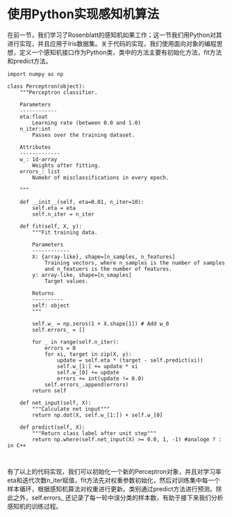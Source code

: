 # 使用Python实现感知机算法


在前一节，我们学习了Rosenblatt的感知机如果工作；这一节我们用Python对其进行实现，并且应用于Iris数据集。关于代码的实现，我们使用面向对象的编程思想，定义一个感知机接口作为Python类，类中的方法主要有初始化方法，fit方法和predict方法。






```
import numpy as np

class Perceptron(object):
    """Perceptron classifier.

    Parameters
    ------------
    eta:float
        Learning rate (between 0.0 and 1.0)
    n_iter:int
        Passes over the training dataset.

    Attributes
    -------------
    w_: 1d-array
        Weights after fitting.
    errors_: list
        Numebr of misclassifications in every epoch.

    """

    def __init__(self, eta=0.01, n_iter=10):
        self.eta = eta
        self.n_iter = n_iter

    def fit(self, X, y):
        """Fit training data.

        Parameters
        ------------
        X: {array-like}, shape=[n_samples, n_features]
            Training vectors, where n_samples is the number of samples
            and n_featuers is the number of features.
        y: array-like, shape=[n_smaples]
            Target values.

        Returns
        ----------
        self: object
        """

        self.w_ = np.zeros(1 + X.shape[1]) # Add w_0
        self.errors_ = []

        for _ in range(self.n_iter):
            errors = 0
            for xi, target in zip(X, y):
                update = self.eta * (target - self.predict(xi))
                self.w_[1:] += update * xi
                self.w_[0] += update
                errors += int(update != 0.0)
            self.errors_.append(errors)
        return self

    def net_input(self, X):
        """Calculate net input"""
        return np.dot(X, self.w_[1:]) + self.w_[0]

    def predict(self, X):
        """Return class label after unit step"""
        return np.where(self.net_input(X) >= 0.0, 1, -1) #analoge ? : in C++



```

有了以上的代码实现，我们可以初始化一个新的Perceptron对象，并且对学习率eta和迭代次数n\_iter赋值，fit方法先对权重参数初始化，然后对训练集中每一个样本循环，根据感知机算法对权重进行更新。类别通过predict方法进行预测。除此之外，self.errors\_ 还记录了每一轮中误分类的样本数，有助于接下来我们分析感知机的训练过程。
